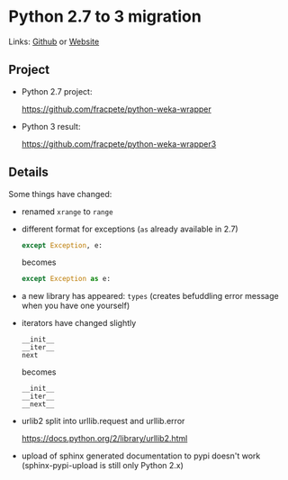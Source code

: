 # Python 2.7 to 3 migration
Links: [Github](https://github.com/irsbugs/meetings/blob/master/2016/2016-05-09/python2to3experiences/python2to3migration.md) or [Website](https://irsbugs.github.io/meetings/2016/2016-05-09/python2to3experiences/) 

Project
-------

* Python 2.7 project:

  https://github.com/fracpete/python-weka-wrapper

* Python 3 result:

  https://github.com/fracpete/python-weka-wrapper3


Details
-------

Some things have changed:

* renamed `xrange` to `range`

* different format for exceptions (`as` already available in 2.7)
  ```python
  except Exception, e:
  ```
  becomes
  ```python
  except Exception as e:
  ```
* a new library has appeared: `types`
  (creates befuddling error message when you have one yourself)

* iterators have changed slightly
  ```
  __init__
  __iter__
  next
  ```
  becomes
  ```
  __init__
  __iter__
  __next__
  ```

* urlib2 split into urllib.request and urllib.error

  https://docs.python.org/2/library/urllib2.html

* upload of sphinx generated documentation to pypi doesn't work
  (sphinx-pypi-upload is still only Python 2.x)

